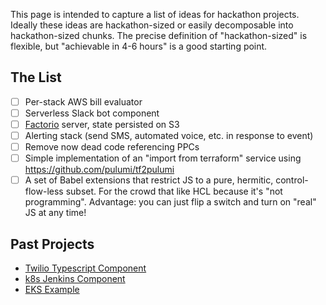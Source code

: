 This page is intended to capture a list of ideas for hackathon projects. Ideally these ideas are hackathon-sized or easily decomposable into hackathon-sized chunks. The precise definition of "hackathon-sized" is flexible, but "achievable in 4-6 hours" is a good starting point.

## The List
- [ ] Per-stack AWS bill evaluator
- [ ] Serverless Slack bot component
- [ ] [Factorio](http://factorio.com/) server, state persisted on S3
- [ ] Alerting stack (send SMS, automated voice, etc. in response to event)
- [ ] Remove now dead code referencing PPCs
- [ ] Simple implementation of an "import from terraform" service using https://github.com/pulumi/tf2pulumi
- [ ] A set of Babel extensions that restrict JS to a pure, hermitic, control-flow-less subset. For the crowd that like HCL because it's "not programming". Advantage: you can just flip a switch and turn on "real" JS at any time!

## Past Projects
- [Twilio Typescript Component](https://github.com/pulumi/examples/tree/master/twilio-ts-component)
- [k8s Jenkins Component](https://github.com/pulumi/examples/tree/master/kubernetes-ts-jenkins)
- [EKS Example](https://github.com/pulumi/examples/tree/pgavlin/eks/aws-ts-eks)